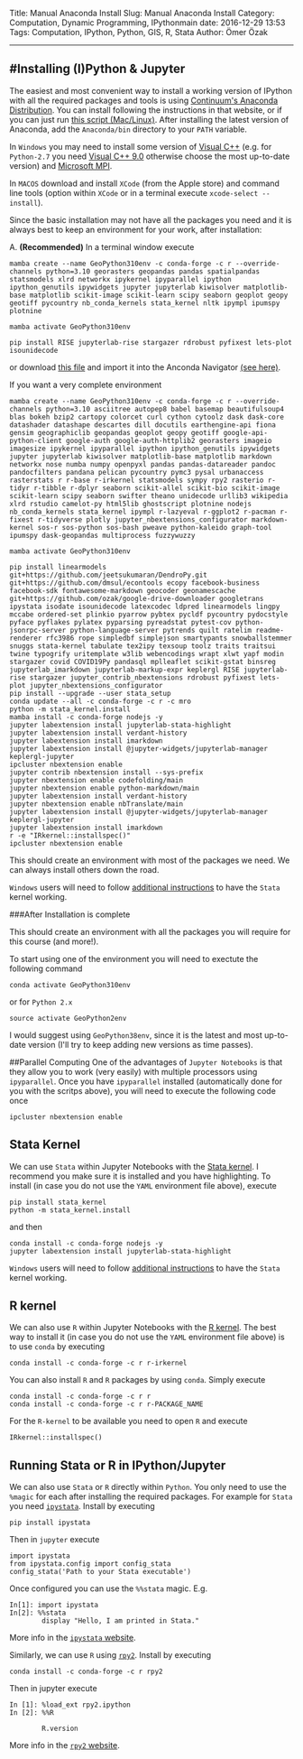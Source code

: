 Title: Manual Anaconda Install
Slug: Manual Anaconda Install
Category: Computation, Dynamic Programming, IPythonmain
date: 2016-12-29 13:53
Tags: Computation, IPython, Python, GIS, R, Stata
Author: Ömer Özak

---

#Installing (I)Python & Jupyter
--------
The easiest and most convenient way to install a working version of IPython with all the required packages and tools is using [Continuum's Anaconda Distribution](https://www.anaconda.com/distribution/). You can install following the instructions in that website, or if you can just run [this script (Mac/Linux)](https://www.dropbox.com/s/6st528ethbkmvv2/CondaInstall.sh?dl=0). After installing the latest version of Anaconda, add the ``Anaconda/bin`` directory to your ``PATH`` variable. 

In ``Windows`` you may need to install some version of [Visual C++](https://visualstudio.microsoft.com/visual-cpp-build-tools/) (e.g. for ``Python-2.7`` you need [Visual C++ 9.0](https://www.microsoft.com/en-us/download/details.aspx?id=44266) otherwise choose the most up-to-date version) and [Microsoft MPI](https://www.microsoft.com/en-us/download/details.aspx?id=57467). 

In ``MACOS`` download and install ``XCode`` (from the Apple store) and command line tools (option within ``XCode`` or in a terminal execute ``xcode-select --install``).

Since the basic installation may not have all the packages you need and it is always best to keep an environment for your work, after installation:

A. **(Recommended)** In a terminal window execute

	mamba create --name GeoPython310env -c conda-forge -c r --override-channels python=3.10 georasters geopandas pandas spatialpandas statsmodels xlrd networkx ipykernel ipyparallel ipython ipython_genutils ipywidgets jupyter jupyterlab kiwisolver matplotlib-base matplotlib scikit-image scikit-learn scipy seaborn geoplot geopy geotiff pycountry nb_conda_kernels stata_kernel nltk ipympl ipumspy plotnine 
	
	mamba activate GeoPython310env

	pip install RISE jupyterlab-rise stargazer rdrobust pyfixest lets-plot isounidecode
	
or download [this file](https://www.dropbox.com/s/a12mskj7f50xq0q/EconGrowth.yml?dl=0) and import it into the Anconda Navigator [(see here)](https://docs.anaconda.com/anaconda/navigator/tutorials/manage-environments/#importing-an-environment).


If you want a very complete environment


	mamba create --name GeoPython310env -c conda-forge -c r --override-channels python=3.10 asciitree autopep8 babel basemap beautifulsoup4 blas bokeh bzip2 cartopy colorcet curl cython cytoolz dask dask-core datashader datashape descartes dill docutils earthengine-api fiona gensim geographiclib geopandas geoplot geopy geotiff google-api-python-client google-auth google-auth-httplib2 georasters imageio imagesize ipykernel ipyparallel ipython ipython_genutils ipywidgets jupyter jupyterlab kiwisolver matplotlib-base matplotlib markdown networkx nose numba numpy openpyxl pandas pandas-datareader pandoc pandocfilters pandana pelican pycountry pymc3 pysal urbanaccess rasterstats r r-base r-irkernel statsmodels sympy rpy2 rasterio r-tidyr r-tibble r-dplyr seaborn scikit-allel scikit-bio scikit-image scikit-learn scipy seaborn swifter theano unidecode urllib3 wikipedia xlrd rstudio camelot-py html5lib ghostscript plotnine nodejs nb_conda_kernels stata_kernel ipympl r-lazyeval r-ggplot2 r-pacman r-fixest r-tidyverse plotly jupyter_nbextensions_configurator markdown-kernel sos-r sos-python sos-bash pweave python-kaleido graph-tool ipumspy dask-geopandas multiprocess fuzzywuzzy
	
	mamba activate GeoPython310env

	pip install linearmodels git+https://github.com/jeetsukumaran/DendroPy.git git+https://github.com/dmsul/econtools ecopy facebook-business facebook-sdk fontawesome-markdown geocoder geonamescache git+https://github.com/ozak/google-drive-downloader googletrans ipystata isodate isounidecode latexcodec ldpred linearmodels lingpy mccabe ordered-set plinkio pyarrow pybtex pycldf pycountry pydocstyle pyface pyflakes pylatex pyparsing pyreadstat pytest-cov python-jsonrpc-server python-language-server pytrends quilt ratelim readme-renderer rfc3986 rope simpledbf simplejson smartypants snowballstemmer snuggs stata-kernel tabulate tex2ipy texsoup toolz traits traitsui twine typogrify uritemplate w3lib webencodings wrapt xlwt yapf modin stargazer covid COVID19Py pandasql mplleaflet scikit-gstat binsreg jupyterlab_imarkdown jupyterlab-markup-expr keplergl RISE jupyterlab-rise stargazer jupyter_contrib_nbextensions rdrobust pyfixest lets-plot jupyter_nbextensions_configurator
	pip install --upgrade --user stata_setup
	conda update --all -c conda-forge -c r -c mro
	python -m stata_kernel.install
	mamba install -c conda-forge nodejs -y
	jupyter labextension install jupyterlab-stata-highlight
	jupyter labextension install verdant-history
	jupyter labextension install imarkdown
	jupyter labextension install @jupyter-widgets/jupyterlab-manager keplergl-jupyter
	ipcluster nbextension enable
	jupyter contrib nbextension install --sys-prefix
	jupyter nbextension enable codefolding/main
	jupyter nbextension enable python-markdown/main
	jupyter labextension install verdant-history
	jupyter nbextension enable nbTranslate/main
	jupyter labextension install @jupyter-widgets/jupyterlab-manager keplergl-jupyter
	jupyter labextension install imarkdown
	r -e "IRkernel::installspec()"
	ipcluster nbextension enable


This should create an environment with most of the packages we need. We can always install others down the road. 

``Windows`` users will need to follow [additional instructions](https://kylebarron.dev/stata_kernel/getting_started/) to have the ``Stata`` kernel working.
    
###After Installation is complete

This should create an environment with all the packages you will require for this course (and more!). 

To start using one of the environment you will need to exectute the following command

    conda activate GeoPython310env

or for ``Python 2.x``

    source activate GeoPython2env

I would suggest using ``GeoPython38env``, since it is the latest and most up-to-date version (I'll try to keep adding new versions as time passes).

##Parallel Computing
One of the advantages of ``Jupyter Notebooks`` is that they allow you to work (very easily) with multiple processors using ``ipyparallel``. Once you have ``ipyparallel`` installed (automatically done for you with the scritps above), you will need to execute the following code once

    ipcluster nbextension enable

## Stata Kernel
We can use ``Stata`` within Jupyter Notebooks with the [Stata kernel](https://kylebarron.dev/stata_kernel/). I recommend you make sure it is installed and you have highlighting. To install (in case you do not use the ``YAML`` environment file above), execute

	pip install stata_kernel
	python -m stata_kernel.install

and then 

	conda install -c conda-forge nodejs -y
	jupyter labextension install jupyterlab-stata-highlight

``Windows`` users will need to follow [additional instructions](https://kylebarron.dev/stata_kernel/getting_started/) to have the ``Stata`` kernel working.

## R kernel
We can also use ``R`` within Jupyter Notebooks with the [R kernel](https://irkernel.github.io/). The best way to install it (in case you do not use the ``YAML`` environment file above) is to use ``conda`` by executing

	conda install -c conda-forge -c r r-irkernel 

You can also install ``R`` and ``R`` packages by using ``conda``. Simply execute

	conda install -c conda-forge -c r r
	conda install -c conda-forge -c r r-PACKAGE_NAME
	
For the ``R-kernel`` to be available you need to open ``R`` and execute

	IRkernel::installspec()


## Running Stata or R in IPython/Jupyter
We can also use ``Stata`` or ``R`` directly within ``Python``. You only need to use the ``%magic`` for each after installing the required packages. For example for ``Stata`` you need  [``ipystata``](https://github.com/TiesdeKok/ipystata). Install by executing

	pip install ipystata
	
Then in ``jupyter`` execute

	import ipystata 
	from ipystata.config import config_stata
	config_stata('Path to your Stata executable')  

Once configured you can use the ``%%stata`` magic. E.g.

	In[1]: import ipystata  
	In[2]: %%stata  
   		    display "Hello, I am printed in Stata."  
	

More info in the [``ipystata`` website](https://github.com/TiesdeKok/ipystata).

Similarly, we can use ``R`` using [``rpy2``](https://rpy2.bitbucket.io/). Install by executing

	conda install -c conda-forge -c r rpy2
	
Then in jupyter execute

	In [1]: %load_ext rpy2.ipython
	In [2]: %%R

			R.version

More info in the [``rpy2`` website](https://rpy2.bitbucket.io/).

